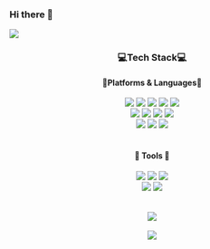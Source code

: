 ### Hi there 👋
<head>
<img src="https://capsule-render.vercel.app/api?type=waving&color=gradient&height=250&section=header&text=HyeonMin%20GitHub&fontSize=70" />
  
</head>


<body>
  <div align="center">
    <h3>💻Tech Stack💻</h3>
    <h4>🎉Platforms & Languages🎉</h4>
  </div>
  
  <div align="center">
    <img src="https://img.shields.io/badge/React-61DAFB?style=flat&logo=react&logoColor=white"/>
    <img src="https://img.shields.io/badge/HTML5-red?style=flat&logo=HTML5&logoColor=white"/>
    <img src="https://img.shields.io/badge/Java-blue?style=flat&logo=Conda-Forge&logoColor=white"/>
    <img src="https://img.shields.io/badge/CSS3-1572B6?style=flat&logo=CSS3&logoColor=white" />
    <img src="https://img.shields.io/badge/JavaScript-yellow?style=flat&logo=JavaScript&logoColor=white"/>
     <br>
    <img src="https://img.shields.io/badge/Spring-6DB33F?style=flat&logo=Spring&logoColor=white"/>
    <img src="https://img.shields.io/badge/SpringBoot-6DB33F?style=flat&logo=SpringBoot&logoColor=white"/>
    <img src="https://img.shields.io/badge/Oracle%20SQL-F80000?style=flat&logo=Oracle&logoColor=white"/>
    <img src="https://img.shields.io/badge/Mybatis-000000?style=flat&logo=Fluentd&logoColor=white"/>
    <br>
    <img src="https://img.shields.io/badge/MySQL-4479A1?style=flat&logo=MySQL&logoColor=white"/>
    <img src="https://img.shields.io/badge/JavaScript-yellow?style=flat&logo=JavaScript&logoColor=white"/>
    <img src="https://img.shields.io/badge/Kotlin-7F52FF?style=flat&logo=kotlin&logoColor=white"/>
  </div>

  <br>
  <div align="center">
    <h4>🔧 Tools 🔧</h4>
  </div>

  <div align="center">
    <img src="https://img.shields.io/badge/Eclipse%20IDE-2C2255?style=flat&logo=EclipseIDE&logoColor=white" />
	  <img src="https://img.shields.io/badge/Visual%20Studio%20Code-007ACC?style=flat&logo=VisualStudioCode&logoColor=white" />
    <img src="https://img.shields.io/badge/Tomcat-F8DC75?style=flat&logo=ApacheTomcat&logoColor=white" />
    <br>
    <img src="https://img.shields.io/badge/GitHub-181717?style=flat&logo=GitHub&logoColor=white" />
    <img src="https://img.shields.io/badge/Android Studio-3DDC84?style=flat&logo=androidstudio&logoColor=white" />
  </div>
  <br>
  <div align="center">
    <br>
    <img src="https://github-readme-stats.vercel.app/api/top-langs/?username=CheonHyeonMin&layout=compact"><br><br>
    <img src="https://github-readme-stats.vercel.app/api?username=CheonHyeonMin&show_icons=true">

  </div>

